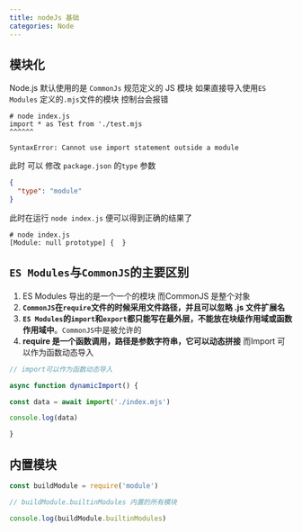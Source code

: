 ```yaml
---
title: nodeJs 基础
categories: Node
---
```


## 模块化

Node.js 默认使用的是 `CommonJs` 规范定义的 JS 模块 如果直接导入使用`ES Modules` 定义的`.mjs`文件的模块 控制台会报错

```shell
# node index.js
import * as Test from './test.mjs
^^^^^^

SyntaxError: Cannot use import statement outside a module
```

此时 可以 修改 `package.json` 的`type` 参数

```json
{
  "type": "module"
}
```

此时在运行 `node index.js` 便可以得到正确的结果了

```shell
# node index.js
[Module: null prototype] {  }
```

## `ES Modules`与`CommonJS`的主要区别
1. ES Modules 导出的是一个一个的模块 而CommonJS 是整个对象
2. **`CommonJS`在`require`文件的时候采用文件路径，并且可以忽略 .js 文件扩展名**
3. **`ES Modules`的`import`和`export`都只能写在最外层，不能放在块级作用域或函数作用域中**。`CommonJS`中是被允许的
4. **require 是一个函数调用，路径是参数字符串，它可以动态拼接**  而Import 可以作为函数动态导入
```js
// import可以作为函数动态导入

async function dynamicImport() {

const data = await import('./index.mjs')

console.log(data)

}
```
## 内置模块
```js
const buildModule = require('module')

// buildModule.builtinModules 内置的所有模块

console.log(buildModule.builtinModules)
```

